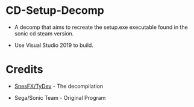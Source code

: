 # CD-Setup-Decomp

* A decomp that aims to recreate the setup.exe executable found in the sonic cd steam version.

* Use Visual Studio 2019 to build.

# Credits

* [SnesFX/TyDev](https://twitter.com/snesfx) - The decompilation

* Sega/Sonic Team - Original Program
